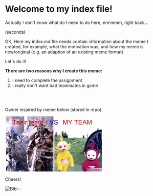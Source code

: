# Welcome to my index file!

<p>Actually I don't know what do I need to do here, ermmmm, right back...
</p>
(seconds)

<p>OK, Here my index.md file needs contain information about the meme I created,
for example, what the motivation was, and how my meme is new/original (e.g. an 
adaption of an existing meme format)</p>

Let's do it!

**There are two reasons why I create this meme:**

1. I need to complete the assignment
2. I really don't want bad teammates in game
 
<br>
<br>
 
Owner inspired by meme below (stored in repo)

![the source](mqdefault.jpg)

Cheers!

![Bibi--](https://media0.giphy.com/media/RJEBGVo2mrGxsujtAE/giphy.gif)
